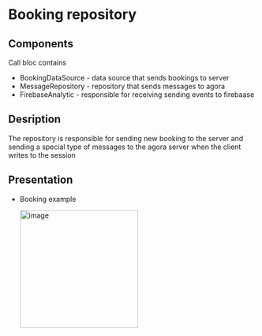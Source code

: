 # Booking repository  

## Components 
Call bloc contains 

+ BookingDataSource - data source that sends bookings to server  
+ MessageRepository - repository that sends messages to agora 
+ FirebaseAnalytic - responsible for receiving sending events to firebaase 


## Desription  
The repository is responsible for sending new booking to the server and sending a special type of messages to the agora server when the client writes to the session

## Presentation 
+ Booking example
  
  <img width="239" alt="image" src="https://github.com/MobyteDev/chat-demo/assets/47796424/05696b3a-31f7-491e-8c44-be9f142a7ff2">


